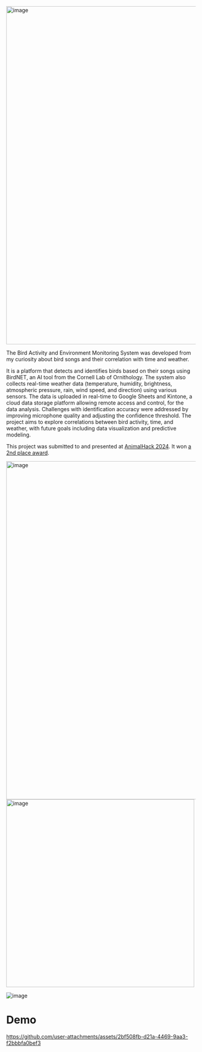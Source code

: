 <img width="900" alt="image" src="https://github.com/user-attachments/assets/67021c70-d8ec-4720-91ca-373c20b2bcb7">
                                                                              
The Bird Activity and Environment Monitoring System was developed from my curiosity about bird songs and their correlation with time and weather. 

It is a platform that detects and identifies birds based on their songs using BirdNET, an AI tool from the Cornell Lab of Ornithology. The system also collects real-time weather data (temperature, humidity, brightness, atmospheric pressure, rain, wind speed, and direction) using various sensors. The data is uploaded in real-time to Google Sheets and Kintone, a cloud data storage platform allowing remote access and control, for the data analysis. Challenges with identification accuracy were addressed by improving microphone quality and adjusting the confidence threshold. The project aims to explore correlations between bird activity, time, and weather, with future goals including data visualization and predictive modeling.

This project was submitted to and presented at [AnimalHack 2024](https://animalhack.org/ah24/). It won [a 2nd place award](https://animalhack2024.devpost.com/project-gallery). 

<img width="900" alt="image" src="https://github.com/user-attachments/assets/007dafc8-dbb5-48ba-82da-e8928b90ea7b">                           
                                    
<img width="500" alt="image" src="https://github.com/user-attachments/assets/c5ea02d6-68e4-4330-8955-97d3e6e0b8f7">

![image](https://github.com/user-attachments/assets/88043c05-f0c1-461c-b330-13294ce5e09d)


# Demo
https://github.com/user-attachments/assets/2bf508fb-d21a-4469-9aa3-f2bbbfa0bef3

